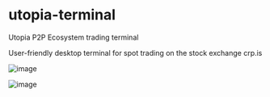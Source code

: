 # utopia-terminal
Utopia P2P Ecosystem trading terminal

User-friendly desktop terminal for spot trading on the stock exchange crp.is

![image](https://github.com/user-attachments/assets/96bcb9ed-b935-4f89-9cb4-0736c4a6574b)


![image](https://github.com/user-attachments/assets/1cd0d58d-e267-4308-8b04-726c84a6d3cf)
